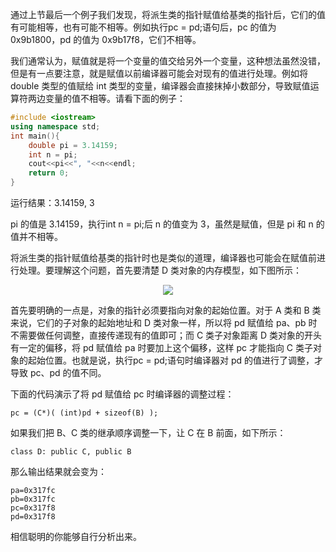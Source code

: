 通过上节最后一个例子我们发现，将派生类的指针赋值给基类的指针后，它们的值有可能相等，也有可能不相等。例如执行pc = pd;语句后，pc 的值为 0x9b1800，pd 的值为 0x9b17f8，它们不相等。

我们通常认为，赋值就是将一个变量的值交给另外一个变量，这种想法虽然没错，但是有一点要注意，就是赋值以前编译器可能会对现有的值进行处理。例如将 double 类型的值赋给 int 类型的变量，编译器会直接抹掉小数部分，导致赋值运算符两边变量的值不相等。请看下面的例子：

```c++
#include <iostream>
using namespace std;
int main(){
    double pi = 3.14159;
    int n = pi;
    cout<<pi<<", "<<n<<endl;
    return 0;
}
```

运行结果：3.14159, 3

pi 的值是 3.14159，执行int n = pi;后 n 的值变为 3，虽然是赋值，但是 pi 和 n 的值并不相等。

将派生类的指针赋值给基类的指针时也是类似的道理，编译器也可能会在赋值前进行处理。要理解这个问题，首先要清楚 D 类对象的内存模型，如下图所示：

<div align="center"><img src="https://cdn.jsdelivr.net/gh/lcekold/blogimage@main/c++note/3.jpg"></div>

首先要明确的一点是，对象的指针必须要指向对象的起始位置。对于 A 类和 B 类来说，它们的子对象的起始地址和 D 类对象一样，所以将 pd 赋值给 pa、pb 时不需要做任何调整，直接传递现有的值即可；而 C 类子对象距离 D 类对象的开头有一定的偏移，将 pd 赋值给 pa 时要加上这个偏移，这样 pc 才能指向 C 类子对象的起始位置。也就是说，执行pc = pd;语句时编译器对 pd 的值进行了调整，才导致 pc、pd 的值不同。

下面的代码演示了将 pd 赋值给 pc 时编译器的调整过程：

    pc = (C*)( (int)pd + sizeof(B) );

如果我们把 B、C 类的继承顺序调整一下，让 C 在 B 前面，如下所示：

    class D: public C, public B

那么输出结果就会变为：

    pa=0x317fc
    pb=0x317fc
    pc=0x317f8
    pd=0x317f8

相信聪明的你能够自行分析出来。